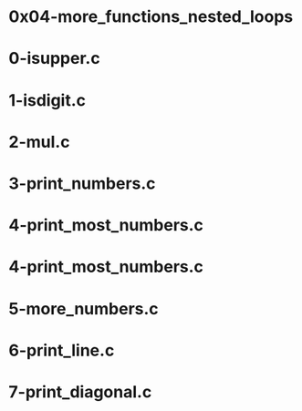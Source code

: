 # 0x04-more_functions_nested_loops
# 0-isupper.c
# 1-isdigit.c
# 2-mul.c
# 3-print_numbers.c
# 4-print_most_numbers.c
# 4-print_most_numbers.c
# 5-more_numbers.c
# 6-print_line.c
# 7-print_diagonal.c

